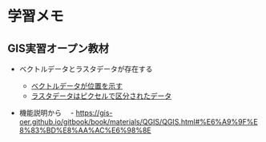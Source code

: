 # 学習メモ

## GIS実習オープン教材

- ベクトルデータとラスタデータが存在する
    - [ベクトルデータが位置を示す](https://gis-oer.github.io/gitbook/book/materials/00/00.html#%E3%83%99%E3%82%AF%E3%83%88%E3%83%AB%E3%83%87%E3%83%BC%E3%82%BF)
    - [ラスタデータはピクセルで区分されたデータ](https://gis-oer.github.io/gitbook/book/materials/00/00.html#%E3%83%A9%E3%82%B9%E3%82%BF%E3%83%87%E3%83%BC%E3%82%BF)


- 機能説明から
　- https://gis-oer.github.io/gitbook/book/materials/QGIS/QGIS.html#%E6%A9%9F%E8%83%BD%E8%AA%AC%E6%98%8E
